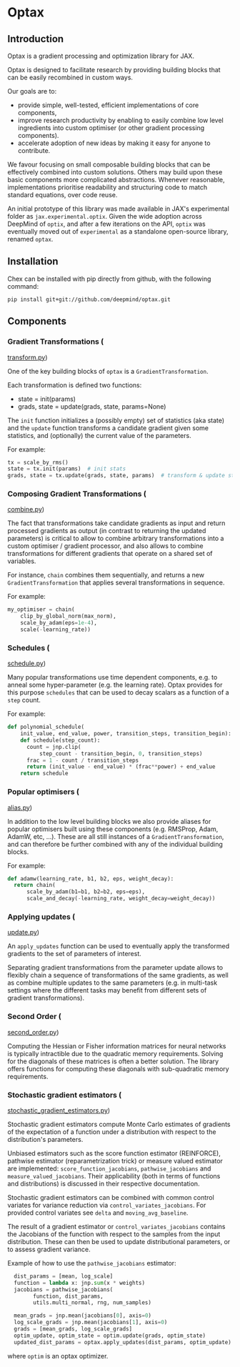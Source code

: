 # Optax

## Introduction

Optax is a gradient processing and optimization library for JAX.

Optax is designed to facilitate research by providing building blocks
that can be easily recombined in custom ways.

Our goals are to:

*   provide simple, well-tested, efficient implementations of core components,
*   improve research productivity by enabling to easily combine low level
    ingredients into custom optimiser (or other gradient processing components).
*   accelerate adoption of new ideas by making it easy for anyone to contribute.

We favour focusing on small composable building blocks that can be effectively
combined into custom solutions. Others may build upon these basic components
more complicated abstractions. Whenever reasonable, implementations prioritise
readability and structuring code to match standard equations, over code reuse.

An initial prototype of this library was made available in JAX's experimental
folder as `jax.experimental.optix`. Given the wide adoption across DeepMind
of `optix`, and after a few iterations on the API, `optix` was eventually moved
out of `experimental` as a standalone open-source library, renamed `optax`.

## Installation

Chex can be installed with pip directly from github, with the following command:

`pip install git+git://github.com/deepmind/optax.git`

## Components

### Gradient Transformations (
[transform.py](
https://github.com/deepmind/optax/blob/master/optax/_src/transform.py))

One of the key building blocks of `optax` is a `GradientTransformation`.

Each transformation is defined two functions:

*   state = init(params)
*   grads, state = update(grads, state, params=None)

The `init` function initializes a (possibly empty) set of statistics (aka state)
and the `update` function transforms a candidate gradient given some statistics,
and (optionally) the current value of the parameters.

For example:

```python
tx = scale_by_rms()
state = tx.init(params)  # init stats
grads, state = tx.update(grads, state, params)  # transform & update stats.
```

### Composing Gradient Transformations (
[combine.py](
https://github.com/deepmind/optax/blob/master/optax/_src/combine.py))

The fact that transformations take candidate gradients as input and return
processed gradients as output (in contrast to returning the updated parameters)
is critical to allow to combine arbitrary transformations into a custom
optimiser / gradient processor, and also allows to combine transformations for
different gradients that operate on a shared set of variables.

For instance, `chain` combines them sequentially, and returns a
new `GradientTransformation` that applies several transformations in sequence.

For example:

```python
my_optimiser = chain(
    clip_by_global_norm(max_norm),
    scale_by_adam(eps=1e-4),
    scale(-learning_rate))
```

### Schedules (
[schedule.py](
https://github.com/deepmind/optax/blob/master/optax/_src/schedule.py))

Many popular transformations use time dependent components, e.g. to anneal
some hyper-parameter (e.g. the learning rate). Optax provides for this purpose
`schedules` that can be used to decay scalars as a function of a `step` count.

For example:

```python
def polynomial_schedule(
    init_value, end_value, power, transition_steps, transition_begin):
    def schedule(step_count):
      count = jnp.clip(
          step_count - transition_begin, 0, transition_steps)
      frac = 1 - count / transition_steps
      return (init_value - end_value) * (frac**power) + end_value
    return schedule
```

### Popular optimisers (
[alias.py](
https://github.com/deepmind/optax/blob/master/optax/_src/alias.py))

In addition to the low level building blocks we also provide aliases for popular
optimisers built using these components (e.g. RMSProp, Adam, AdamW, etc, ...).
These are all still instances of a `GradientTransformation`, and can therefore
be further combined with any of the individual building blocks.

For example:

```python
def adamw(learning_rate, b1, b2, eps, weight_decay):
  return chain(
      scale_by_adam(b1=b1, b2=b2, eps=eps),
      scale_and_decay(-learning_rate, weight_decay=weight_decay))
```

### Applying updates (
[update.py](
https://github.com/deepmind/optax/blob/master/optax/_src/update.py))

An `apply_updates` function can be used to eventually apply the
transformed gradients to the set of parameters of interest.

Separating gradient transformations from the parameter update allows to flexibly
chain a sequence of transformations of the same gradients, as well as combine
multiple updates to the same parameters (e.g. in multi-task settings where the
different tasks may benefit from different sets of gradient transformations).

### Second Order (
[second_order.py](
https://github.com/deepmind/optax/blob/master/optax/_src/second_order.py))

Computing the Hessian or Fisher information matrices for neural networks is
typically intractible due to the quadratic memory requirements. Solving for the
diagonals of these matrices is often a better solution. The library offers
functions for computing these diagonals with sub-quadratic memory requirements.

### Stochastic gradient estimators (
[stochastic_gradient_estimators.py](
https://github.com/deepmind/optax/blob/master/optax/_src/stochastic_gradient_estimators.py))

Stochastic gradient estimators compute Monte Carlo estimates of gradients of
the expectation of a function under a distribution with respect to the
distribution's parameters.

Unbiased estimators such as the score function estimator (REINFORCE),
pathwise estimator (reparametrization trick) or measure valued estimator
are implemented: `score_function_jacobians`, `pathwise_jacobians` and `
measure_valued_jacobians`. Their applicability (both in terms of functions and
distributions) is discussed in their respective documentation.

Stochastic gradient estimators can be combined with common control variates for
variance reduction via `control_variates_jacobians`. For provided control
variates see `delta` and `moving_avg_baseline`.

The result of a gradient estimator or `control_variates_jacobians` contains the
Jacobians of the function with respect to the samples from the input
distribution. These can then be used to update distributional parameters, or
to assess gradient variance.

Example of how to use the `pathwise_jacobians` estimator:
```python
  dist_params = [mean, log_scale]
  function = lambda x: jnp.sum(x * weights)
  jacobians = pathwise_jacobians(
        function, dist_params,
        utils.multi_normal, rng, num_samples)

  mean_grads = jnp.mean(jacobians[0], axis=0)
  log_scale_grads = jnp.mean(jacobians[1], axis=0)
  grads = [mean_grads, log_scale_grads]
  optim_update, optim_state = optim.update(grads, optim_state)
  updated_dist_params = optax.apply_updates(dist_params, optim_update)

```

where `optim` is an optax optimizer.
